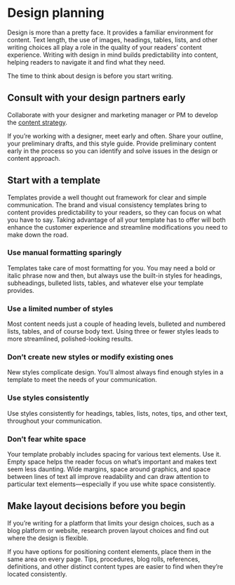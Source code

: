 # Design planning

Design is more than a pretty face. It provides a familiar environment for content. Text length, the use of images, headings, tables, lists, and other writing choices all play a role in the quality of your readers’ content experience. Writing with design in mind builds predictability into content, helping readers to navigate it and find what they need.

The time to think about design is before you start writing.

## Consult with your design partners early

Collaborate with your designer and marketing manager or PM to develop the [content strategy](content-planning.md).

If you’re working with a designer, meet early and often. Share your outline, your preliminary drafts, and this style guide. Provide preliminary content early in the process so you can identify and solve issues in the design or content approach.

## Start with a template

Templates provide a well thought out framework for clear and simple communication. The brand and visual consistency templates bring to content provides predictability to your readers, so they can focus on what you have to say. Taking advantage of all your template has to offer will both enhance the customer experience and streamline modifications you need to make down the road.

### Use manual formatting sparingly

Templates take care of most formatting for you. You may need a bold or italic phrase now and then, but always use the built-in styles for headings, subheadings, bulleted lists, tables, and whatever else your template provides.

### Use a limited number of styles

Most content needs just a couple of heading levels, bulleted and numbered lists, tables, and of course body text. Using three or fewer styles leads to more streamlined, polished-looking results.

### Don’t create new styles or modify existing ones

New styles complicate design. You’ll almost always find enough styles in a template to meet the needs of your communication.

### Use styles consistently

Use styles consistently for headings, tables, lists, notes, tips, and other text, throughout your communication.

### Don’t fear white space

Your template probably includes spacing for various text elements. Use it. Empty space helps the reader focus on what’s important and makes text seem less daunting. Wide margins, space around graphics, and space between lines of text all improve readability and can draw attention to particular text elements—especially if you use white space consistently.

## Make layout decisions before you begin

If you’re writing for a platform that limits your design choices, such as a blog platform or website, research proven layout choices and find out where the design is flexible.

If you have options for positioning content elements, place them in the same area on every page. Tips, procedures, blog rolls, references, definitions, and other distinct content types are easier to find when they’re located consistently.
